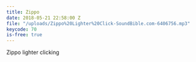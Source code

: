 ```yaml
---
title: Zippo
date: 2018-05-21 22:58:00 Z
file: "/uploads/Zippo%20Lighter%20Click-SoundBible.com-6406756.mp3"
keycode: 70
is-free: true
---
```


Zippo lighter clicking